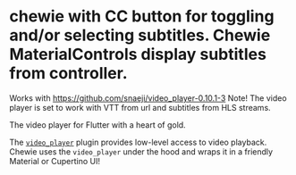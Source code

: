 # chewie with CC button for toggling and/or selecting subtitles. Chewie MaterialControls display subtitles from controller.

Works with https://github.com/snaeji/video_player-0.10.1-3
Note! The video player is set to work with VTT from url and subtitles from HLS streams.

The video player for Flutter with a heart of gold. 

The [`video_player`](https://pub.dartlang.org/packages/video_player) plugin provides low-level access to video playback. Chewie uses the `video_player` under the hood and wraps it in a friendly Material or Cupertino UI! 
